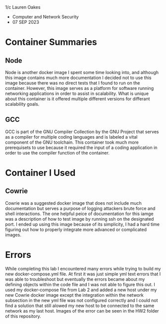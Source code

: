 1/c Lauren Oakes
- Computer and Network Security 
- 07 SEP 2023

# **Container Summaries**

## Node
Node is another docker image I spent some time looking into, and although this image contains much more documentation I decided not to use this image 
because there was no direct tests that I found to run on the container. However, this image serves as a platform for software running networking applications
in order to assist in scalability. What is unique about this container is it offered multiple different versions for differant scalability goals.

## GCC
GCC is part of the GNU Compiler Collection by the GNU Project that serves as a compiler for multiple coding languages and is labeled a vital component of the
GNU toolchain. This container took much more prerequisets to use because it required the input of a coding application in order to use the compiler function
of the container.

# **Container I Used**

## Cowrie
Cowrie was a suggested docker image that does not include much documentation but serves a purpose of logging attackers brute force and shell interactions. 
The one helpful peice of documentation for this iamge was a description of how to test image by running ssh on the designated port. I ended up using this
image because of its simplicity, I had a hard time figuring out how to properly integrate more advanced or complicated images.

# Errors

While completing this lab I encountered many errors while trying to build my new docker-compose.yml file. At first it was just simple yml text errors that 
I was able to troubleshoot but eventually the errors became about my defining objects within the code file and I was not able to figure this out. I used my 
docker-compose file from Lab 2 and added a new host under my new Cowrie docker image except the integration within the network subsection in the new yml 
file was not configured correctly and I could not find a solution that still alowed my new host to be connected to the same network as my last host. Images
of the error can be seen in the HW2 folder of this repository.
